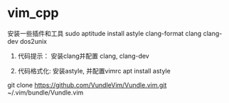 # vim_cpp

安装一些插件和工具
sudo aptitude install astyle clang-format clang clang-dev dos2unix

1. 代码提示： 安装clang并配置
clang, clang-dev

2. 代码格式化: 安装astyle, 并配置vimrc
apt install astyle

git clone https://github.com/VundleVim/Vundle.vim.git ~/.vim/bundle/Vundle.vim
